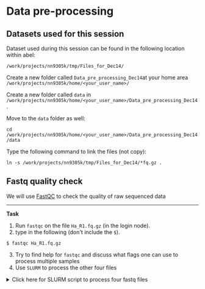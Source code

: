 # Data pre-processing

## Datasets used for this session

Dataset used during this session can be found in the following location within abel:

`/work/projects/nn9305k/tmp/Files_for_Dec14/`


Create a new folder called `Data_pre_processing_Dec14`at your home area `/work/projects/nn9305k/home/<your_user_name>/`

Create a new folder called `data` in `/work/projects/nn9305k/home/<your_user_name>/Data_pre_processing_Dec14`.

Move to the `data` folder as well:

`cd /work/projects/nn9305k/home/<your_user_name>/Data_pre_processing_Dec14/data`

Type the following command to link the files (not copy):

`ln -s /work/projects/nn9305k/tmp/Files_for_Dec14/*fq.gz .`


## Fastq quality check

We will use [FastQC](https://www.bioinformatics.babraham.ac.uk/projects/fastqc/) to check the quality of raw sequenced data 

--------

**Task**
1. Run `fastqc` on the file `Ha_R1.fq.gz` (in the login node).
2. type in the following (don't include the `$`).

```
$ fastqc Ha_R1.fq.gz
```

3. Try to find help for `fastqc` and discuss what flags one can use to process multiple samples
4. Use `SLURM` to process the other four files

<details>
 <summary>Click here for SLURM script to process four fastq files</summary>
 ```shell
  !/bin/bash
  
   Job name:
  SBATCH --job-name=raw_fastq
  
   Project:
  SBATCH --account=nn9305k
  
   Wall clock limit:
  SBATCH --time=01:00:00
  
  SBATCH --ntasks=4
  
   Max memory usage:
   A good suggestion here is 4GB
  SBATCH --mem-per-cpu=4Gb

   Set up job environment
  source /cluster/bin/jobsetup

  module load fastqc
  fastqc -t 4 Br_R* Ed_R*
 ```
</details>

5. Move the `html` and `zip` files to BioLinux and dicuss the results
--------

## Trimmomatic - adapter trimming and removing

We wll use [Trimmomatic](http://www.usadellab.org/cms/index.php?page=trimmomatic) to trim and remove adapter and low quality reads.
This tool is NOT available via `module load` in abel but available at `/work/projects/nn9305k/bin/`. Make sure you know where the adapter sequences are available.

--------

**Task**
1. Run `trimmomatic-0.36.jar` on the three sets of fastq files.
2. Run `fastqc`on the output fastq files
--------

## FastX-Toolkit

One quick example with [FastX-Toolkit](http://hannonlab.cshl.edu/fastx_toolkit/index.html)
--------

**Task**
1. Run `trimmomatic-0.36.jar` on the three sets of fastq files.
2. Run `fastqc`on the output fastq files
--------

